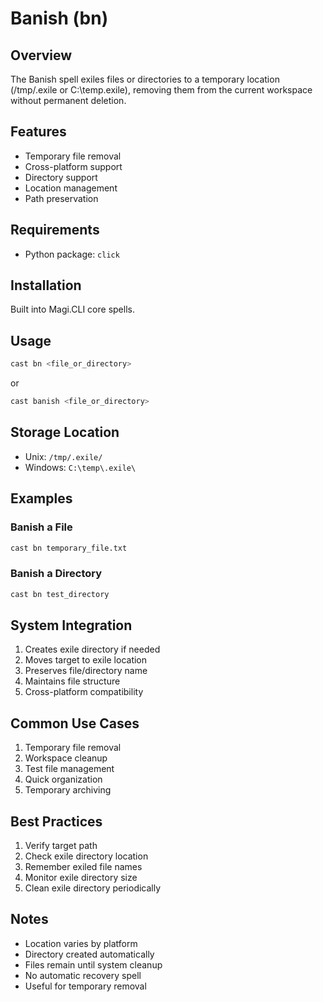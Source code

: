# Banish (bn)

## Overview
The Banish spell exiles files or directories to a temporary location (/tmp/.exile or C:\temp\.exile), removing them from the current workspace without permanent deletion.

## Features
- Temporary file removal
- Cross-platform support
- Directory support
- Location management
- Path preservation

## Requirements
- Python package: `click`

## Installation
Built into Magi.CLI core spells.

## Usage
```bash
cast bn <file_or_directory>
```
or
```bash
cast banish <file_or_directory>
```

## Storage Location
- Unix: `/tmp/.exile/`
- Windows: `C:\temp\.exile\`

## Examples

### Banish a File
```bash
cast bn temporary_file.txt
```

### Banish a Directory
```bash
cast bn test_directory
```

## System Integration
1. Creates exile directory if needed
2. Moves target to exile location
3. Preserves file/directory name
4. Maintains file structure
5. Cross-platform compatibility

## Common Use Cases
1. Temporary file removal
2. Workspace cleanup
3. Test file management
4. Quick organization
5. Temporary archiving

## Best Practices
1. Verify target path
2. Check exile directory location
3. Remember exiled file names
4. Monitor exile directory size
5. Clean exile directory periodically

## Notes
- Location varies by platform
- Directory created automatically
- Files remain until system cleanup
- No automatic recovery spell
- Useful for temporary removal